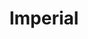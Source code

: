 ---
title: Imperial
category: service
url: imperial
image: ../../src/images/night.jpg
text: imperialText
---